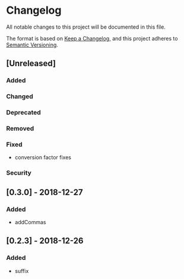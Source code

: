 # Changelog

All notable changes to this project will be documented in this file.

The format is based on [Keep a Changelog](https://keepachangelog.com/en/1.0.0/),
and this project adheres to [Semantic Versioning](https://semver.org/spec/v2.0.0.html).

## [Unreleased]

### Added

### Changed

### Deprecated

### Removed

### Fixed

- conversion factor fixes

### Security

## [0.3.0] - 2018-12-27

### Added

- addCommas

## [0.2.3] - 2018-12-26

### Added

- suffix
